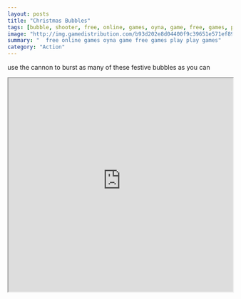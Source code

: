 ```yaml
---
layout: posts
title: "Christmas Bubbles"
tags: [bubble, shooter, free, online, games, oyna, game, free, games, play, play, games]
image: "http://img.gamedistribution.com/b93d202e8d04400f9c39651e571ef89b.jpg"
summary: "  free online games oyna game free games play play games"
category: "Action"
---
```


use the cannon to burst as many of these festive bubbles as you can

<iframe width="100%" height="480px;" src="http://flash.gamedistribution.com?game=b93d202e8d04400f9c39651e571ef89b"></iframe>